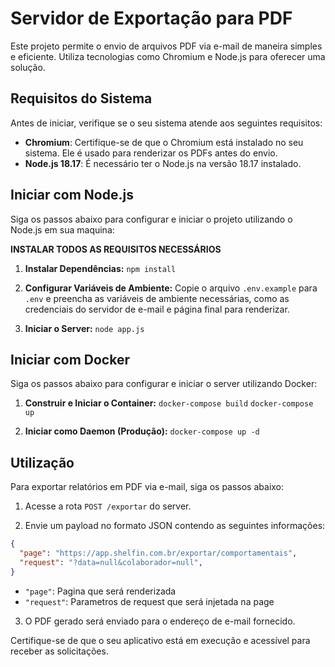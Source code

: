 # Servidor de Exportação para PDF

Este projeto permite o envio de arquivos PDF via e-mail de maneira simples e eficiente. Utiliza tecnologias como Chromium e Node.js para oferecer uma solução.

## Requisitos do Sistema

Antes de iniciar, verifique se o seu sistema atende aos seguintes requisitos:

- **Chromium**: Certifique-se de que o Chromium está instalado no seu sistema. Ele é usado para renderizar os PDFs antes do envio.
- **Node.js 18.17**: É necessário ter o Node.js na versão 18.17 instalado. 

## Iniciar com Node.js

Siga os passos abaixo para configurar e iniciar o projeto utilizando o Node.js em sua maquina:

**INSTALAR TODOS AS REQUISITOS NECESSÁRIOS**

1. **Instalar Dependências:**
   `npm install`

3. **Configurar Variáveis de Ambiente:**
   Copie o arquivo `.env.example` para `.env` e preencha as variáveis de ambiente necessárias, como as credenciais do servidor de e-mail e página final para renderizar.

4. **Iniciar o Server:**
   `node app.js`
## Iniciar com Docker

Siga os passos abaixo para configurar e iniciar o server utilizando Docker:

1. **Construir e Iniciar o Container:**
   `docker-compose build`
   `docker-compose up`

3. **Iniciar como Daemon (Produção):**
   `docker-compose up -d`

## Utilização

Para exportar relatórios em PDF via e-mail, siga os passos abaixo:

1. Acesse a rota `POST /exportar` do server.

2. Envie um payload no formato JSON contendo as seguintes informações:

```json
{
  "page": "https://app.shelfin.com.br/exportar/comportamentais",
  "request": "?data=null&colaborador=null",  
}

```

- `"page"`: Pagina que será renderizada 
- `"request"`: Parametros de request que será injetada na page 


3. O PDF gerado será enviado para o endereço de e-mail fornecido.

Certifique-se de que o seu aplicativo está em execução e acessível para receber as solicitações.

